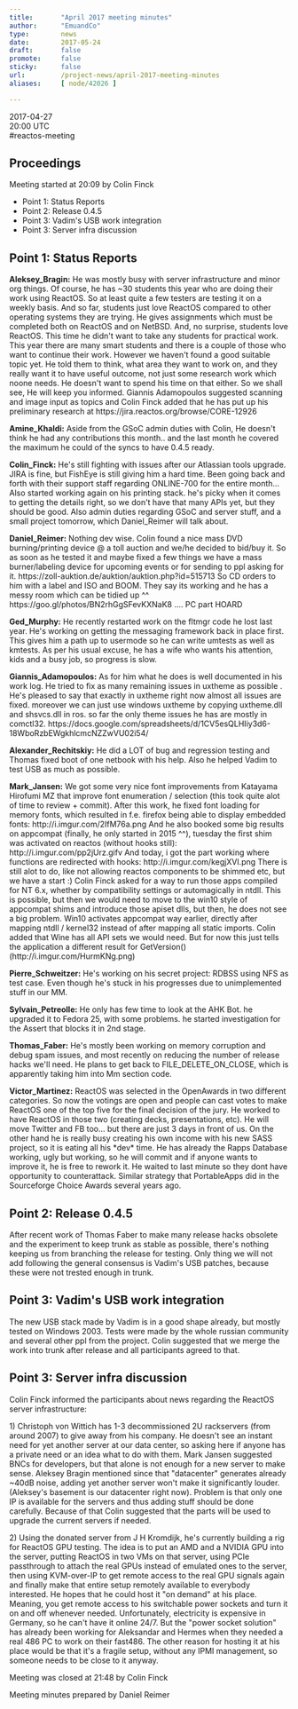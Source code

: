 ```yaml
---
title:       "April 2017 meeting minutes"
author:      "EmuandCo"
type:        news
date:        2017-05-24
draft:       false
promote:     false
sticky:      false
url:         /project-news/april-2017-meeting-minutes
aliases:     [ node/42026 ]

---
```


<p>2017-04-27<br />
	20:00 UTC<br />
	#reactos-meeting</p>
<h2>Proceedings</h2>
<p>Meeting started at 20:09 by Colin Finck</p>
<ul>
    <li>Point 1: Status Reports</li>
    <li>Point 2: Release 0.4.5</li>
    <li>Point 3: Vadim's USB work integration</li>
    <li>Point 3: Server infra discussion</li>
</ul>

<h2>Point 1: Status Reports</h2>

<p><b>Aleksey_Bragin:</b> He was mostly busy with server infrastructure and minor org things. Of course, he has ~30 students this year who are doing their work using ReactOS. So at least quite a few testers are testing it on a weekly basis. And so far, students just love ReactOS compared to other operating systems they are trying. He gives assignments which must be completed both on ReactOS and on NetBSD. And, no surprise, students love ReactOS. This time he didn't want to take any students for practical work. This year there are many smart students and there is a couple of those who want to continue their work. However we haven't found a good suitable topic yet. He told them to think, what area they want to work on, and they really want it to have useful outcome, not just some research work which noone needs. He doesn't want to spend his time on that either. So we shall see, He will keep you informed. Giannis Adamopoulos suggested scanning and image input as topics and Colin Finck added that he has put up his preliminary research at https://jira.reactos.org/browse/CORE-12926</p>

<p><b>Amine_Khaldi:</b> Aside from the GSoC admin duties with Colin, He doesn't think he had any contributions this month.. and the last month he covered the maximum he could of the syncs to have 0.4.5 ready.</p>

<p><b>Colin_Finck:</b> He's still fighting with issues after our Atlassian tools upgrade. JIRA is fine, but FishEye is still giving him a hard time. Been going back and forth with their support staff regarding ONLINE-700 for the entire month... Also started working again on his printing stack. he's picky when it comes to getting the details right, so we don't have that many APIs yet, but they should be good. Also admin duties regarding GSoC and server stuff, and a small project tomorrow, which Daniel_Reimer will talk about.</p>

<p><b>Daniel_Reimer:</b> Nothing dev wise. Colin found a nice mass DVD burning/printing device @ a toll auction and we/he decided to bid/buy it. So as soon as he tested it and maybe fixed a few things we have a mass burner/labeling device for upcoming events or for sending to ppl asking for it. https://zoll-auktion.de/auktion/auktion.php?id=515713 So CD orders to him with a label and ISO and BOOM. They say its working and he has a messy room which can be tidied up ^^ https://goo.gl/photos/BN2rhGgSFevKXNaK8 .... PC part HOARD</p>

<p><b>Ged_Murphy:</b> He recently restarted work on the fltmgr code he lost last year. He's working on getting the messaging framework back in place first. This gives him a path up to usermode so he can write umtests as well as kmtests. As per his usual excuse, he has a wife who wants his attention, kids and a busy job, so progress is slow.</p>

<p><b>Giannis_Adamopoulos:</b> As for him what he does is well documented in his work log. He tried to fix as many remaining issues in uxtheme as possible . He's pleased to say that exactly in uxtheme right now almost all issues are fixed. moreover we can just use windows uxtheme by copying uxtheme.dll and shsvcs.dll in ros. so far the only theme issues he has are mostly in comctl32. https://docs.google.com/spreadsheets/d/1CV5esQLHIiy3d6-18WboRzbEWgkhlcmcNZZwVU02i54/</p>

<p><b>Alexander_Rechitskiy:</b> He did a LOT of bug and regression testing and Thomas fixed boot of one netbook with his help. Also he helped Vadim to test USB as much as possible.</p>

<p><b>Mark_Jansen:</b> We got some very nice font improvements from Katayama Hirofumi MZ that improve font enumeration / selection (this took quite alot of time to review + commit). After this work, he fixed font loading for memory fonts, which resulted in f.e. firefox being able to display embedded fonts: http://i.imgur.com/2IfM76a.png And he also booked some big results on appcompat (finally, he only started in 2015 ^^), tuesday the first shim was activated on reactos (without hooks still): http://i.imgur.com/pp2jUrz.gifv And today, i got the part working where functions are redirected with hooks: http://i.imgur.com/kegjXVI.png There is still alot to do, like not allowing reactos components to be shimmed etc, but we have a start :) Colin Finck asked for a way to run those apps compiled for NT 6.x, whether by compatibility settings or automagically in ntdll. This is possible, but then we would need to move to the win10 style of appcompat shims and introduce those apiset dlls, but then, he does not see a big problem. Win10 activates appcompat way earlier, directly after mapping ntdll / kernel32 instead of after mapping all static imports. Colin added that Wine has all API sets we would need. But for now this just tells the application a different result for GetVersion()(http://i.imgur.com/HurmKNg.png)</p>

<p><b>Pierre_Schweitzer:</b> He's working on his secret project: RDBSS using NFS as test case. Even though he's stuck in his progresses due to unimplemented stuff in our MM.</p>

<p><b>Sylvain_Petreolle:</b> He only has few time to look at the AHK Bot. he upgraded it to Fedora 25, with some problems. he started investigation for the Assert that blocks it in 2nd stage.</p>

<p><b>Thomas_Faber:</b> He's mostly been working on memory corruption and debug spam issues, and most recently on reducing the number of release hacks we'll need. He plans to get back to FILE_DELETE_ON_CLOSE, which is apparently taking him into Mm section code.</p>

<p><b>Victor_Martinez:</b> ReactOS was selected in the OpenAwards in two different categories. So now the votings are open and people can cast votes to make ReactOS one of the top five for the final decision of the jury. He worked to have ReactOS in those two (creating decks, presentations, etc). He will move Twitter and FB too... but there are just 3 days in front of us. On the other hand he is really busy creating his own income with his new SASS project, so it is eating all his *dev* time. He has already the Rapps Database working, ugly but working, so he will commit and if anyone wants to improve it, he is free to rework it. He waited to last minute so they dont have opportunity to counterattack. Similar strategy that PortableApps did in the Sourceforge Choice Awards several years ago.</p>

<h2>Point 2: Release 0.4.5</h2>

<p>After recent work of Thomas Faber to make many release hacks obsolete and the experiment to keep trunk as stable as possible, there's nothing keeping us from branching the release for testing. Only thing we will not add following the general consensus is Vadim's USB patches, because these were not trested enough in trunk.</p>

<h2>Point 3: Vadim's USB work integration</h2>

<p>The new USB stack made by Vadim is in a good shape already, but mostly tested on Windows 2003. Tests were made by the whole russian community and several other ppl from the project. Colin suggested that we merge the work into trunk after release and all participants agreed to that.</p>

<h2>Point 3: Server infra discussion</h2>

<p>Colin Finck informed the participants about news regarding the ReactOS server infrastructure:
<p>1) Christoph von Wittich has 1-3 decommissioned 2U rackservers (from around 2007) to give away from his company. He doesn't see an instant need for yet another server at our data center, so asking here if anyone has a private need or an idea what to do with them. Mark Jansen suggested BNCs for developers, but that alone is not enough for a new server to make sense. Aleksey Bragin mentioned since that "datacenter" generates already ~40dB noise, adding yet another server won't make it significantly louder. (Aleksey's basement is our datacenter right now). Problem is that only one IP is available for the servers and thus adding stuff should be done carefully. Because of that Colin suggested that the parts will be used to upgrade the current servers if needed.</p>
<p>2) Using the donated server from J H Kromdijk, he's currently building a rig for ReactOS GPU testing. The idea is to put an AMD and a NVIDIA GPU into the server, putting ReactOS in two VMs on that server, using PCIe passthrough to attach the real GPUs instead of emulated ones to the server, then using KVM-over-IP to get remote access to the real GPU signals again and finally make that entire setup remotely available to everybody interested. He hopes that he could host it "on demand" at his place. Meaning, you get remote access to his switchable power sockets and turn it on and off whenever needed. Unfortunately, electricity is expensive in Germany, so he can't have it online 24/7. But the "power socket solution" has already been working for Aleksandar and Hermes when they needed a real 486 PC to work on their fast486. The other reason for hosting it at his place would be that it's a fragile setup, without any IPMI management, so someone needs to be close to it anyway.</p>

<p>Meeting was closed at 21:48 by Colin Finck</p>
<p>Meeting minutes prepared by Daniel Reimer</p>

